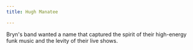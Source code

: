 ```yaml
---
title: Hugh Manatee

---
```


Bryn's band wanted a name that captured the spirit of their high-energy funk music and the levity of their live shows.